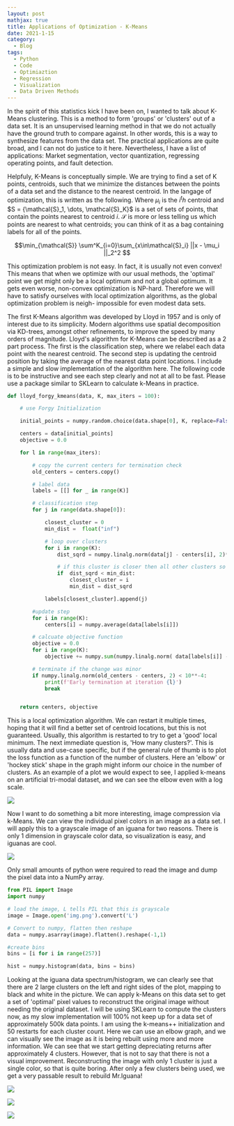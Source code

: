 ```yaml
---
layout: post
mathjax: true
title: Applications of Optimization - K-Means
date: 2021-1-15
category:
  - Blog
tags:
  - Python
  - Code
  - Optimiaztion
  - Regression
  - Visualization
  - Data Driven Methods
---
```


In the spirit of this statistics kick I have been on, I wanted to talk about K-Means clustering. This is a method to form 'groups' or 'clusters' out of a data set. It is an unsupervised learning method in that we do not actually have the ground truth to compare against. In other words, this is a way to synthesize features from the data set. The practical applications are quite broad, and I can not do justice to it here. Nevertheless, I have a list of applications: Market segmentation, vector quantization, regressing operating points, and fault detection.

Helpfuly, K-Means is conceptually simple. We are trying to find a set of K points, centroids, such that we minimize the distances between the points of a data set and the distance to the nearest centroid. In the langage of optimization, this is written as the following. Where $\mu_i$ is the $i^th$ centroid and $S = \{\mathcal{S}_1, \dots, \mathcal{S}_K}$ is a set of sets of points, that contain the points nearest to centroid $i$. $\mathcal{S}$ is more or less telling us which points are nearest to what centroids; you can think of it as a bag containing labels for all of the points.

$$\min_{\mathcal{S}} \sum^K_{i=0}\sum_{x\in\mathcal{S}_i} ||x - \mu_i ||_2^2 $$

This optimization problem is not easy. In fact, it is usually not even convex! This means that when we optimize with our usual methods, the 'optimal' point we get might only be a local optimum and not a global optimum. It gets even worse, non-convex optimization is NP-hard. Therefore we will have to satisfy ourselves with local optimization algorithms, as the global optimization problem is neigh- impossible for even modest data sets. 

The first K-Means algorithm was developed by Lloyd in 1957 and is only of interest due to its simplicity. Modern algorithms use spatial decomposition via KD-trees, amongst other refinements, to improve the speed by many orders of magnitude. Lloyd's algorithm for K-Means can be described as a 2 part process. The first is the classification step, where we relabel each data point with the nearest centroid. The second step is updating the centroid position by taking the average of the nearest data point locations. I include a simple and slow implementation of the algorithm here. The following code is to be instructive and see each step clearly and not at all to be fast. Please use a package similar to SKLearn to calculate k-Means in practice. 

```python
def lloyd_forgy_kmeans(data, K, max_iters = 100):

    # use Forgy Initialization

    initial_points = numpy.random.choice(data.shape[0], K, replace=False)

    centers = data[initial_points]
    objective = 0.0

    for l in range(max_iters):

        # copy the current centers for termination check
        old_centers = centers.copy()

        # label data
        labels = [[] for _ in range(K)]

        # classification step
        for j in range(data.shape[0]):

            closest_cluster = 0
            min_dist =  float("inf")

            # loop over clusters
            for i in range(K):
                dist_sqrd = numpy.linalg.norm(data[j] - centers[i], 2)**2

                # if this cluster is closer then all other clusters so far update best distance and perspective index
                if  dist_sqrd < min_dist:
                    closest_cluster = i
                    min_dist = dist_sqrd

            labels[closest_cluster].append(j)

        #update step
        for i in range(K):
            centers[i] = numpy.average(data[labels[i]])

        # calcuate objective function
        objective = 0.0
        for i in range(K):
            objective += numpy.sum(numpy.linalg.norm( data[labels[i]] - centers[i])**2)

        # terminate if the change was minor
        if numpy.linalg.norm(old_centers - centers, 2) < 10**-4:
            print(f'Early termination at iteration {l}')
            break


    return centers, objective
```

This is a local optimization algorithm. We can restart it multiple times, hoping that it will find a better set of centroid locations, but this is not guaranteed. Usually, this algorithm is restarted to try to get a 'good' local minimum. The next immediate question is, 'How many clusters?'. This is usually data and use-case specific, but if the general rule of thumb is to plot the loss function as a function of the number of clusters. Here an 'elbow' or 'hockey stick' shape in the graph might inform our choice in the number of clusters. As an example of a plot we would expect to see, I applied k-means on an artificial tri-modal dataset, and we can see the elbow even with a log scale.

![](/assets/imgs/loss.png)

Now I want to do something a bit more interesting, image compression via k-Means. We can view the individual pixel colors in an image as a data set. I will apply this to a grayscale image of an iguana for two reasons. There is only 1 dimension in grayscale color data, so visualization is easy, and iguanas are cool. 

![](/assets/imgs/img.png)

Only small amounts of python were required to read the image and dump the pixel data into a NumPy array. 

```python
from PIL import Image
import numpy

# load the image, L tells PIL that this is grayscale
image = Image.open('img.png').convert('L')

# Convert to numpy, flatten then reshape
data = numpy.asarray(image).flatten().reshape(-1,1)

#create bins
bins = [i for i in range(257)]

hist = numpy.histogram(data, bins = bins)
```

Looking at the iguana data spectrum/histogram, we can clearly see that there are 2 large clusters on the left and right sides of the plot, mapping to black and white in the picture. We can apply k-Means on this data set to get a set of 'optimal' pixel values to reconstruct the original image without needing the original dataset. I will be using SKLearn to compute the clusters now, as my slow implementation will 100% not keep up for a data set of approximately 500k data points. I am using the k-means++ initialization and 50 restarts for each cluster count. Here we can use an elbow graph, and we can visually see the image as it is being rebuilt using more and more information. We can see that we start getting depreciating returns after approximately 4 clusters. However, that is not to say that there is not a visual improvement. Reconstructing the image with only 1 cluster is just a single color, so that is quite boring. After only a few clusters being used, we get a very passable result to rebuild Mr.Iguana!


![](/assets/imgs/iguana_elbow.png)

![](/assets/imgs/iguana_recreate.gif)

![](/assets/imgs/iguana_kmeans.gif)





















